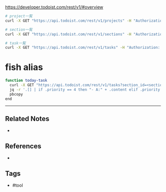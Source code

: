 https://developer.todoist.com/rest/v1/#overview

```sh
# project一覧
curl -X GET "https://api.todoist.com/rest/v1/projects" -H "Authorization: Bearer <api_key>" | jq

# section一覧
curl -X GET "https://api.todoist.com/rest/v1/sections" -H "Authorization: Bearer <api_key>" | jq

# task一覧
curl -X GET "https://api.todoist.com/rest/v1/tasks" -H "Authorization: Bearer <api_key>" | jq
```

# fish alias
```sh
function today-task
  curl -X GET "https://api.todoist.com/rest/v1/tasks?section_id=<section_id>" -H "Authorization: Bearer <api_key>" | 
  jq -r '.[] | if .priority == 4 then "- A:" + .content elif .priority == 3 then "- B:" + .content elif .priority == 2 then "- C:" + .content else "- " + .content end' |
  pbcopy
end
```

---
## Related Notes
- 

## References
- 

## Tags
- #tool 
